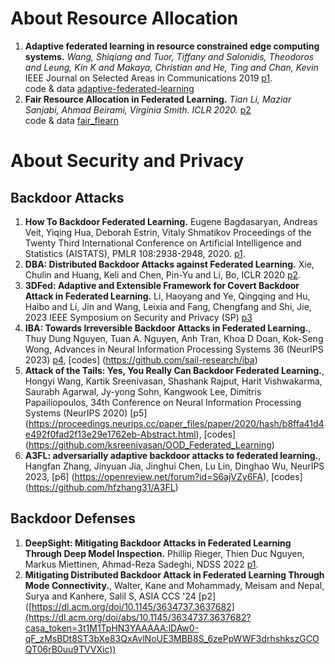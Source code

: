# About Resource Allocation
1. **Adaptive federated learning in resource constrained edge computing systems.**  *Wang, Shiqiang and Tuor, Tiffany and Salonidis, Theodoros and Leung, Kin K and Makaya, Christian and He, Ting and Chan, Kevin* IEEE Journal on Selected Areas in Communications 2019 [p1](https://ieeexplore.ieee.org/document/8664630?denied=).  
code & data [adaptive-federated-learning](https://github.com/IBM/adaptive-federated-learning)
2. **Fair Resource Allocation in Federated Learning.**  	*Tian Li, Maziar Sanjabi, Ahmad Beirami, Virginia Smith. ICLR 2020.* [p2](https://arxiv.org/abs/1905.10497)  
 code & data [fair_flearn](https://github.com/litian96/fair_flearn)

# About Security and Privacy
## Backdoor Attacks
1. **How To Backdoor Federated Learning.**  Eugene Bagdasaryan, Andreas Veit, Yiqing Hua, Deborah Estrin, Vitaly Shmatikov Proceedings of the Twenty Third International Conference on Artificial Intelligence and Statistics  (AISTATS), PMLR 108:2938-2948, 2020. [p1](https://proceedings.mlr.press/v108/bagdasaryan20a.html).
2.  **DBA: Distributed Backdoor Attacks against Federated Learning.** Xie, Chulin and Huang, Keli and Chen, Pin-Yu and Li, Bo, ICLR 2020 [p2](https://openreview.net/pdf?id=rkgyS0VFvr).
3.  **3DFed: Adaptive and Extensible Framework for Covert Backdoor Attack in Federated Learning.** Li, Haoyang and Ye, Qingqing and Hu, Haibo and Li, Jin and Wang, Leixia and Fang, Chengfang and Shi, Jie, 2023 IEEE Symposium on Security and Privacy (SP) [p3](https://ieeexplore.ieee.org/document/10179401)
4.  **IBA: Towards Irreversible Backdoor Attacks in Federated Learning.**, Thuy Dung Nguyen, Tuan A. Nguyen, Anh Tran, Khoa D Doan, Kok-Seng Wong,  Advances in Neural Information Processing Systems 36 (NeurIPS 2023) [p4](https://proceedings.neurips.cc/paper_files/paper/2023/hash/d0c6bc641a56bebee9d985b937307367-Abstract-Conference.html), [codes] (https://github.com/sail-research/iba)
5.  **Attack of the Tails: Yes, You Really Can Backdoor Federated Learning.**, Hongyi Wang, Kartik Sreenivasan, Shashank Rajput, Harit Vishwakarma, Saurabh Agarwal, Jy-yong Sohn, Kangwook Lee, Dimitris Papailiopoulos, 34th Conference on Neural Information Processing Systems (NeurIPS 2020) [p5] (https://proceedings.neurips.cc/paper_files/paper/2020/hash/b8ffa41d4e492f0fad2f13e29e1762eb-Abstract.html), [codes] (https://github.com/ksreenivasan/OOD_Federated_Learning)
6.  **A3FL: adversarially adaptive backdoor attacks to federated learning.**, Hangfan Zhang, Jinyuan Jia, Jinghui Chen, Lu Lin, Dinghao Wu, NeurIPS 2023, [p6] (https://openreview.net/forum?id=S6ajVZy6FA), [codes] (https://github.com/hfzhang31/A3FL)


 
## Backdoor Defenses
1. **DeepSight: Mitigating Backdoor Attacks in Federated Learning Through Deep Model Inspection.** Phillip Rieger, Thien Duc Nguyen, Markus Miettinen, Ahmad-Reza Sadeghi, NDSS 2022 [p1](https://arxiv.org/abs/2201.00763).
2. **Mitigating Distributed Backdoor Attack in Federated Learning Through Mode Connectivity.**, Walter, Kane and Mohammady, Meisam and Nepal, Surya and Kanhere, Salil S, ASIA CCS '24 [p2] ([https://dl.acm.org/doi/10.1145/3634737.3637682](https://dl.acm.org/doi/abs/10.1145/3634737.3637682?casa_token=3t1M1TpHN3YAAAAA:lDAw0-qF_zMsBDt8ST3bXe83QxAvlNoUE3MBB8S_6zePpWWF3drhshkszGCOQT06rB0uu9TVVXic))
